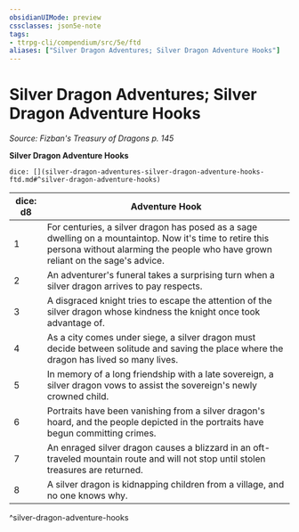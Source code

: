 ```yaml
---
obsidianUIMode: preview
cssclasses: json5e-note
tags:
- ttrpg-cli/compendium/src/5e/ftd
aliases: ["Silver Dragon Adventures; Silver Dragon Adventure Hooks"]
---
```

# Silver Dragon Adventures; Silver Dragon Adventure Hooks
*Source: Fizban's Treasury of Dragons p. 145* 

**Silver Dragon Adventure Hooks**

`dice: [](silver-dragon-adventures-silver-dragon-adventure-hooks-ftd.md#^silver-dragon-adventure-hooks)`

| dice: d8 | Adventure Hook |
|----------|----------------|
| 1 | For centuries, a silver dragon has posed as a sage dwelling on a mountaintop. Now it's time to retire this persona without alarming the people who have grown reliant on the sage's advice. |
| 2 | An adventurer's funeral takes a surprising turn when a silver dragon arrives to pay respects. |
| 3 | A disgraced knight tries to escape the attention of the silver dragon whose kindness the knight once took advantage of. |
| 4 | As a city comes under siege, a silver dragon must decide between solitude and saving the place where the dragon has lived so many lives. |
| 5 | In memory of a long friendship with a late sovereign, a silver dragon vows to assist the sovereign's newly crowned child. |
| 6 | Portraits have been vanishing from a silver dragon's hoard, and the people depicted in the portraits have begun committing crimes. |
| 7 | An enraged silver dragon causes a blizzard in an oft-traveled mountain route and will not stop until stolen treasures are returned. |
| 8 | A silver dragon is kidnapping children from a village, and no one knows why. |
^silver-dragon-adventure-hooks